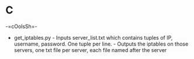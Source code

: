 # C
-=cOolsSh=-

* get_iptables.py - Inputs server_list.txt which contains tuples of IP, username, password.  One tuple per line.
                  - Outputs the iptables on those servers, one txt file per server, each file named after the server
